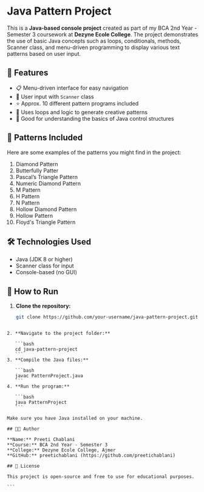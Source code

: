 # Java Pattern Project

This is a **Java-based console project** created as part of my BCA 2nd Year - Semester 3 coursework at **Dezyne Ecole College**. The project demonstrates the use of basic Java concepts such as loops, conditionals, methods, Scanner class, and menu-driven programming to display various text patterns based on user input.

## 🚀 Features

- 📋 Menu-driven interface for easy navigation
- 🔢 User input with `Scanner` class
- ⭐ Approx. 10 different pattern programs included
- 🔁 Uses loops and logic to generate creative patterns
- 🧠 Good for understanding the basics of Java control structures

## 📌 Patterns Included

Here are some examples of the patterns you might find in the project:

1. Diamond Pattern
2. Butterfully Patter
3.  Pascal’s Triangle Pattern
4. Numeric  Diamond Pattern
5. M Pattern
6. H Pattern
7. N Pattern
8. Hollow Diamond Pattern
9. Hollow Pattern
10. Floyd's Triangle Pattern


## 🛠 Technologies Used

- Java (JDK 8 or higher)
- Scanner class for input
- Console-based (no GUI)

## 📂 How to Run

1. **Clone the repository:**
   ```bash
   git clone https://github.com/your-username/java-pattern-project.git
````

2. **Navigate to the project folder:**

   ```bash
   cd java-pattern-project
   ```
3. **Compile the Java files:**

   ```bash
   javac PatternProject.java
   ```
4. **Run the program:**

   ```bash
   java PatternProject
   ```

Make sure you have Java installed on your machine.

## 🧑‍🎓 Author

**Name:** Preeti Chablani
**Course:** BCA 2nd Year - Semester 3
**College:** Dezyne Ecole College, Ajmer
**GitHub:** preetichablani (https://github.com/preetichablani)

## 📜 License

This project is open-source and free to use for educational purposes.

```
